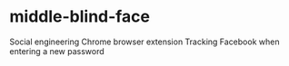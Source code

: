 # middle-blind-face
Social engineering Chrome browser extension Tracking Facebook when entering a new password
